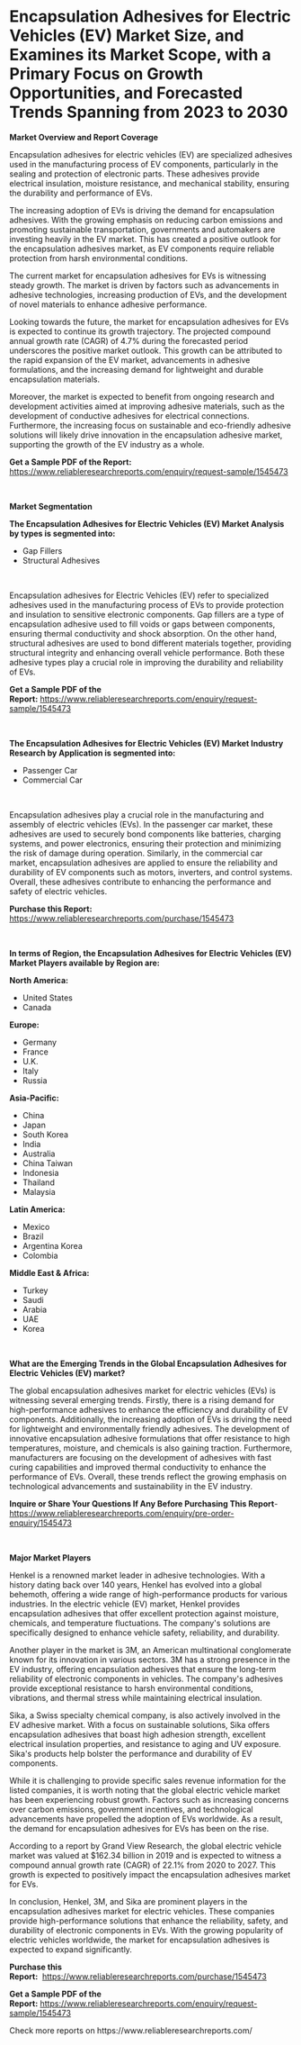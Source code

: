 <p><h1>Encapsulation Adhesives for Electric Vehicles (EV) Market Size, and Examines its Market Scope, with a Primary Focus on Growth Opportunities, and Forecasted Trends Spanning from 2023 to 2030</h1></p><p><strong>Market Overview and Report Coverage</strong></p>
<p><p>Encapsulation adhesives for electric vehicles (EV) are specialized adhesives used in the manufacturing process of EV components, particularly in the sealing and protection of electronic parts. These adhesives provide electrical insulation, moisture resistance, and mechanical stability, ensuring the durability and performance of EVs.</p><p>The increasing adoption of EVs is driving the demand for encapsulation adhesives. With the growing emphasis on reducing carbon emissions and promoting sustainable transportation, governments and automakers are investing heavily in the EV market. This has created a positive outlook for the encapsulation adhesives market, as EV components require reliable protection from harsh environmental conditions.</p><p>The current market for encapsulation adhesives for EVs is witnessing steady growth. The market is driven by factors such as advancements in adhesive technologies, increasing production of EVs, and the development of novel materials to enhance adhesive performance.</p><p>Looking towards the future, the market for encapsulation adhesives for EVs is expected to continue its growth trajectory. The projected compound annual growth rate (CAGR) of 4.7% during the forecasted period underscores the positive market outlook. This growth can be attributed to the rapid expansion of the EV market, advancements in adhesive formulations, and the increasing demand for lightweight and durable encapsulation materials.</p><p>Moreover, the market is expected to benefit from ongoing research and development activities aimed at improving adhesive materials, such as the development of conductive adhesives for electrical connections. Furthermore, the increasing focus on sustainable and eco-friendly adhesive solutions will likely drive innovation in the encapsulation adhesive market, supporting the growth of the EV industry as a whole.</p></p>
<p><strong>Get a Sample PDF of the Report:</strong> <a href="https://www.reliableresearchreports.com/enquiry/request-sample/1545473">https://www.reliableresearchreports.com/enquiry/request-sample/1545473</a></p>
<p>&nbsp;</p>
<p><strong>Market Segmentation</strong></p>
<p><strong>The Encapsulation Adhesives for Electric Vehicles (EV) Market Analysis by types is segmented into:</strong></p>
<p><ul><li>Gap Fillers</li><li>Structural Adhesives</li></ul></p>
<p>&nbsp;</p>
<p><p>Encapsulation adhesives for Electric Vehicles (EV) refer to specialized adhesives used in the manufacturing process of EVs to provide protection and insulation to sensitive electronic components. Gap fillers are a type of encapsulation adhesive used to fill voids or gaps between components, ensuring thermal conductivity and shock absorption. On the other hand, structural adhesives are used to bond different materials together, providing structural integrity and enhancing overall vehicle performance. Both these adhesive types play a crucial role in improving the durability and reliability of EVs.</p></p>
<p><strong>Get a Sample PDF of the Report:</strong>&nbsp;<a href="https://www.reliableresearchreports.com/enquiry/request-sample/1545473">https://www.reliableresearchreports.com/enquiry/request-sample/1545473</a></p>
<p>&nbsp;</p>
<p><strong>The Encapsulation Adhesives for Electric Vehicles (EV) Market Industry Research by Application is segmented into:</strong></p>
<p><ul><li>Passenger Car</li><li>Commercial Car</li></ul></p>
<p>&nbsp;</p>
<p><p>Encapsulation adhesives play a crucial role in the manufacturing and assembly of electric vehicles (EVs). In the passenger car market, these adhesives are used to securely bond components like batteries, charging systems, and power electronics, ensuring their protection and minimizing the risk of damage during operation. Similarly, in the commercial car market, encapsulation adhesives are applied to ensure the reliability and durability of EV components such as motors, inverters, and control systems. Overall, these adhesives contribute to enhancing the performance and safety of electric vehicles.</p></p>
<p><strong>Purchase this Report:</strong>&nbsp; <a href="https://www.reliableresearchreports.com/purchase/1545473">https://www.reliableresearchreports.com/purchase/1545473</a></p>
<p>&nbsp;</p>
<p><strong>In terms of Region, the Encapsulation Adhesives for Electric Vehicles (EV) Market Players available by Region are:</strong></p>
<p>
    <p> <strong> North America: </strong>
        <ul>
            <li>United States</li>
            <li>Canada</li>
        </ul>
        </p> 
    <p> <strong> Europe: </strong>
        <ul>
            <li>Germany</li>
            <li>France</li>
            <li>U.K.</li>
            <li>Italy</li>
            <li>Russia</li>
        </ul>
        </p> 
    <p> <strong> Asia-Pacific: </strong>
        <ul>
            <li>China</li>
            <li>Japan</li>
            <li>South Korea</li>
            <li>India</li>
            <li>Australia</li>
            <li>China Taiwan</li>
            <li>Indonesia</li>
            <li>Thailand</li>
            <li>Malaysia</li>
        </ul>
        </p> 
    <p> <strong> Latin America: </strong>
        <ul>
            <li>Mexico</li>
            <li>Brazil</li>
            <li>Argentina Korea</li>
            <li>Colombia</li>
        </ul>
        </p> 
    <p> <strong> Middle East & Africa: </strong>
        <ul>
            <li>Turkey</li>
            <li>Saudi</li>
            <li>Arabia</li>
            <li>UAE</li>
            <li>Korea</li>
        </ul>
    </p>
    </p>
<p>&nbsp;</p>
<p><strong>What are the Emerging Trends in the Global Encapsulation Adhesives for Electric Vehicles (EV) market?</strong></p>
<p><p>The global encapsulation adhesives market for electric vehicles (EVs) is witnessing several emerging trends. Firstly, there is a rising demand for high-performance adhesives to enhance the efficiency and durability of EV components. Additionally, the increasing adoption of EVs is driving the need for lightweight and environmentally friendly adhesives. The development of innovative encapsulation adhesive formulations that offer resistance to high temperatures, moisture, and chemicals is also gaining traction. Furthermore, manufacturers are focusing on the development of adhesives with fast curing capabilities and improved thermal conductivity to enhance the performance of EVs. Overall, these trends reflect the growing emphasis on technological advancements and sustainability in the EV industry.</p></p>
<p><strong>Inquire or Share Your Questions If Any Before Purchasing This Report</strong>- <a href="https://www.reliableresearchreports.com/enquiry/pre-order-enquiry/1545473">https://www.reliableresearchreports.com/enquiry/pre-order-enquiry/1545473</a></p>
<p>&nbsp;</p>
<p><strong>Major Market Players</strong></p>
<p><p>Henkel is a renowned market leader in adhesive technologies. With a history dating back over 140 years, Henkel has evolved into a global behemoth, offering a wide range of high-performance products for various industries. In the electric vehicle (EV) market, Henkel provides encapsulation adhesives that offer excellent protection against moisture, chemicals, and temperature fluctuations. The company's solutions are specifically designed to enhance vehicle safety, reliability, and durability.</p><p>Another player in the market is 3M, an American multinational conglomerate known for its innovation in various sectors. 3M has a strong presence in the EV industry, offering encapsulation adhesives that ensure the long-term reliability of electronic components in vehicles. The company's adhesives provide exceptional resistance to harsh environmental conditions, vibrations, and thermal stress while maintaining electrical insulation.</p><p>Sika, a Swiss specialty chemical company, is also actively involved in the EV adhesive market. With a focus on sustainable solutions, Sika offers encapsulation adhesives that boast high adhesion strength, excellent electrical insulation properties, and resistance to aging and UV exposure. Sika's products help bolster the performance and durability of EV components.</p><p>While it is challenging to provide specific sales revenue information for the listed companies, it is worth noting that the global electric vehicle market has been experiencing robust growth. Factors such as increasing concerns over carbon emissions, government incentives, and technological advancements have propelled the adoption of EVs worldwide. As a result, the demand for encapsulation adhesives for EVs has been on the rise.</p><p>According to a report by Grand View Research, the global electric vehicle market was valued at $162.34 billion in 2019 and is expected to witness a compound annual growth rate (CAGR) of 22.1% from 2020 to 2027. This growth is expected to positively impact the encapsulation adhesives market for EVs.</p><p>In conclusion, Henkel, 3M, and Sika are prominent players in the encapsulation adhesives market for electric vehicles. These companies provide high-performance solutions that enhance the reliability, safety, and durability of electronic components in EVs. With the growing popularity of electric vehicles worldwide, the market for encapsulation adhesives is expected to expand significantly.</p></p>
<p><strong>Purchase this Report:</strong>&nbsp;&nbsp;<a href="https://www.reliableresearchreports.com/purchase/1545473">https://www.reliableresearchreports.com/purchase/1545473</a></p>
<p></p>
<p><strong>Get a Sample PDF of the Report:</strong>&nbsp;<a href="https://www.reliableresearchreports.com/enquiry/request-sample/1545473">https://www.reliableresearchreports.com/enquiry/request-sample/1545473</a></p>
<p>Check more reports on https://www.reliableresearchreports.com/</p>